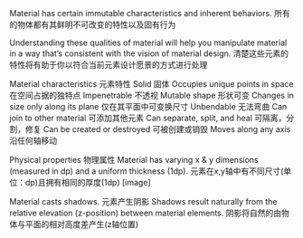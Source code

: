 Material has certain immutable characteristics and inherent behaviors.
所有的物体都有其鲜明不可改变的特性以及固有行为

Understanding these qualities of material will help you manipulate material in a way that’s consistent with the vision of material design.
清楚这些元素的特性将有助于你以符合当前元素设计愿景的方式进行处理

Material characteristics
元素特性
Solid   固体
Occupies unique points in space   在空间占据的独特点
Impenetrable    不透视
Mutable shape   形状可变
Changes in size only along its plane   仅在其平面中可变换尺寸
Unbendable    无法弯曲
Can join to other material    可添加其他元素
Can separate, split, and heal   可隔离，分割，修复
Can be created or destroyed   可被创建或销毁
Moves along any axis    沿任何轴移动

Physical properties
物理属性
Material has varying x & y dimensions (measured in dp) and a uniform thickness (1dp).
元素在x,y轴中有不同尺寸(单位：dp)且拥有相同的厚度(1dp)
[image]

Material casts shadows.
元素产生阴影
Shadows result naturally from the relative elevation (z-position) between material elements.
阴影将自然的由物体与平面的相对高度差产生(z轴位置)
